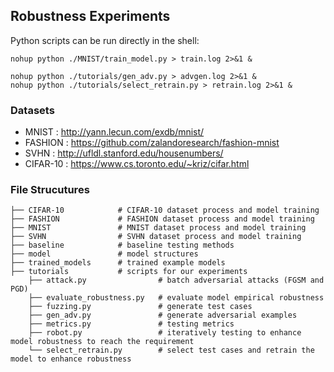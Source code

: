 ## Robustness Experiments 


Python scripts can be run directly in the shell:
```shell
nohup python ./MNIST/train_model.py > train.log 2>&1 &
```
```shell
nohup python ./tutorials/gen_adv.py > advgen.log 2>&1 &
nohup python ./tutorials/select_retrain.py > retrain.log 2>&1 &
```


### Datasets
- MNIST  : http://yann.lecun.com/exdb/mnist/
- FASHION  : https://github.com/zalandoresearch/fashion-mnist
- SVHN : http://ufldl.stanford.edu/housenumbers/
- CIFAR-10       : https://www.cs.toronto.edu/~kriz/cifar.html



### File Strucutures
```shell
├── CIFAR-10            # CIFAR-10 dataset process and model training 
├── FASHION             # FASHION dataset process and model training 
├── MNIST               # MNIST dataset process and model training 
├── SVHN                # SVHN dataset process and model training 
├── baseline            # baseline testing methods
├── model               # model structures 
├── trained_models      # trained example models 
├── tutorials           # scripts for our experiments   
    ├── attack.py                # batch adversarial attacks (FGSM and PGD)
    ├── evaluate_robustness.py   # evaluate model empirical robustness   
    ├── fuzzing.py               # generate test cases
    ├── gen_adv.py               # generate adversarial examples 
    ├── metrics.py               # testing metrics  
    ├── robot.py                 # iteratively testing to enhance model robustness to reach the requirement
    └── select_retrain.py        # select test cases and retrain the model to enhance robustness
```


